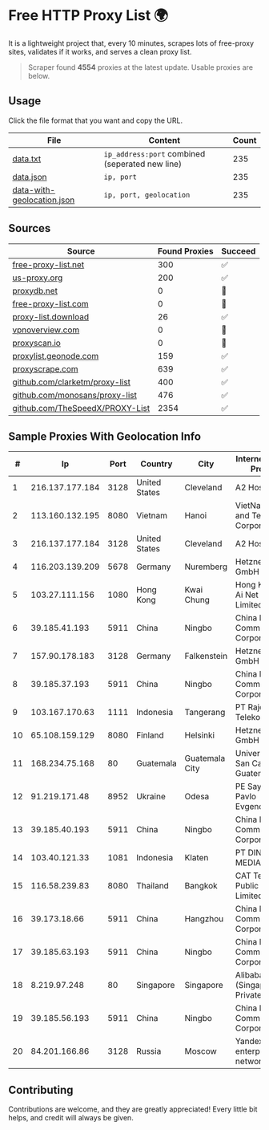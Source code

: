 
# Free HTTP Proxy List 🌍

It is a lightweight project that, every 10 minutes, scrapes lots of free-proxy sites, validates if it works, and serves a clean proxy list.


> Scraper found **4554** proxies at the latest update. Usable proxies are below.

## Usage

Click the file format that you want and copy the URL.


|File|Content|Count|
|----|-------|-----|
|[data.txt](https://raw.githubusercontent.com/themiralay/Proxy-List-World/master/data.txt)|`ip_address:port` combined (seperated new line)|235|
|[data.json](https://raw.githubusercontent.com/themiralay/Proxy-List-World/master/data.json)|`ip, port`|235|
|[data-with-geolocation.json](https://raw.githubusercontent.com/themiralay/Proxy-List-World/master/data-with-geolocation.json)|`ip, port, geolocation`|235|

## Sources

|Source|Found Proxies|Succeed|
|------|-------------|-------|
|[free-proxy-list.net](https://free-proxy-list.net)|300|✅|
|[us-proxy.org](https://www.us-proxy.org)|200|✅|
|[proxydb.net](http://proxydb.net)|0|🚫|
|[free-proxy-list.com](https://free-proxy-list.com/?page=&port=&type%5B%5D=http&type%5B%5D=https&up_time=0&search=Search)|0|🚫|
|[proxy-list.download](https://www.proxy-list.download/HTTP)|26|✅|
|[vpnoverview.com](https://vpnoverview.com/privacy/anonymous-browsing/free-proxy-servers)|0|🚫|
|[proxyscan.io](https://www.proxyscan.io)|0|🚫|
|[proxylist.geonode.com](https://proxylist.geonode.com/api/proxy-list?limit=300&page=1&sort_by=lastChecked&sort_type=desc&protocols=http,https)|159|✅|
|[proxyscrape.com](https://api.proxyscrape.com/v2/?request=displayproxies&protocol=http&timeout=10000&country=all&ssl=all&anonymity=all)|639|✅|
|[github.com/clarketm/proxy-list](https://raw.githubusercontent.com/clarketm/proxy-list/master/proxy-list-raw.txt)|400|✅|
|[github.com/monosans/proxy-list](https://raw.githubusercontent.com/monosans/proxy-list/main/proxies/http.txt)|476|✅|
|[github.com/TheSpeedX/PROXY-List](https://raw.githubusercontent.com/TheSpeedX/PROXY-List/master/http.txt)|2354|✅|


## Sample Proxies With Geolocation Info

|#|Ip|Port|Country|City|Internet Service Provider|
|-|--|----|-------|----|-------------------------|
|1|216.137.177.184|3128|United States|Cleveland|A2 Hosting, Inc.|
|2|113.160.132.195|8080|Vietnam|Hanoi|VietNam Post and Telecom Corporation|
|3|216.137.177.184|3128|United States|Cleveland|A2 Hosting, Inc.|
|4|116.203.139.209|5678|Germany|Nuremberg|Hetzner Online GmbH|
|5|103.27.111.156|1080|Hong Kong|Kwai Chung|Hong Kong San Ai Net Int'l Limited|
|6|39.185.41.193|5911|China|Ningbo|China Mobile Communications Corporation|
|7|157.90.178.183|3128|Germany|Falkenstein|Hetzner Online GmbH|
|8|39.185.37.193|5911|China|Ningbo|China Mobile Communications Corporation|
|9|103.167.170.63|1111|Indonesia|Tangerang|PT Rajeg Media Telekomunikasi|
|10|65.108.159.129|8080|Finland|Helsinki|Hetzner Online GmbH|
|11|168.234.75.168|80|Guatemala|Guatemala City|Universidad de San Carlos de Guatemala|
|12|91.219.171.48|8952|Ukraine|Odesa|PE Saychik Pavlo Evgenovuch|
|13|39.185.40.193|5911|China|Ningbo|China Mobile Communications Corporation|
|14|103.40.121.33|1081|Indonesia|Klaten|PT DINAMIKA MEDIAKOM|
|15|116.58.239.83|8080|Thailand|Bangkok|CAT Telecom Public Company Limited|
|16|39.173.18.66|5911|China|Hangzhou|China Mobile Communications Corporation|
|17|39.185.63.193|5911|China|Ningbo|China Mobile Communications Corporation|
|18|8.219.97.248|80|Singapore|Singapore|Alibaba Cloud (Singapore) Private Limited|
|19|39.185.56.193|5911|China|Ningbo|China Mobile Communications Corporation|
|20|84.201.166.86|3128|Russia|Moscow|Yandex enterprise network|



## Contributing

Contributions are welcome, and they are greatly appreciated! Every
little bit helps, and credit will always be given.

